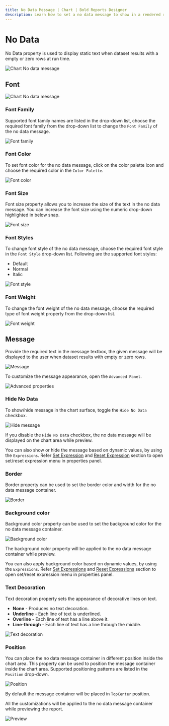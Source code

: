 ```yaml
---
title: No Data Message | Chart | Bold Reports Designer
description: Learn how to set a no data message to show in a rendered report in place of a data region that has no data using Bold Reports Designer.
---
```


# No Data

No Data property is used to display static text when dataset results with a empty or zero rows at run time.

![Chart No data message](/static/assets/on-premise/images/report-designer/report-items/chart/no-data/no-data.png)

## Font

![Chart No data message](/static/assets/on-premise/images/report-designer/report-items/chart/no-data/font-properties.png)

### Font Family

Supported font family names are listed in the drop-down list, choose the required font family from the drop-down list to change the `Font Family` of the no data message.

![Font family](/static/assets/on-premise/images/report-designer/report-items/chart/no-data/font-family.png)

### Font Color

To set font color for the no data message, click on the color palette icon and choose the required color in the `Color Palette`.

![Font color](/static/assets/on-premise/images/report-designer/report-items/chart/no-data/font-color.png)

### Font Size

Font size property allows you to increase the size of the text in the no data message. You can increase the font size using the numeric drop-down highlighted in below snap.

![Font size](/static/assets/on-premise/images/report-designer/report-items/chart/no-data/font-size.png)

### Font Styles

To change font style of the no data message, choose the required font style in the `Font Style` drop-down list. Following are the supported font styles:

* Default
* Normal
* Italic

![Font style](/static/assets/on-premise/images/report-designer/report-items/chart/no-data/font-style.png)

### Font Weight

To change the font weight of the no data message, choose the required type of font weight property from the drop-down list.

![Font weight](/static/assets/on-premise/images/report-designer/report-items/chart/no-data/font-weight.png)

## Message

Provide the required text in the message textbox, the given message will be displayed to the user when dataset results with empty or zero rows.

![Message](/static/assets/on-premise/images/report-designer/report-items/chart/no-data/message.png)

To customize the message appearance, open the `Advanced Panel`.

![Advanced properties](/static/assets/on-premise/images/report-designer/report-items/chart/no-data/advanced.png)

### Hide No Data

To show/hide message in the chart surface, toggle the `Hide No Data` checkbox.

![Hide message](/static/assets/on-premise/images/report-designer/report-items/chart/no-data/hide-no-data.png)

If you disable the `Hide No Data` checkbox, the no data message will be displayed on the chart area while preview.

You can also show or hide the message based on dynamic values, by using the `Expressions`. Refer [Set Expression](./../../../compose-report/properties-panel/#set-expression) and [Reset Expression](./../../../compose-report/properties-panel/#reset-expression) section to open set/reset expression menu in properties panel.

### Border

Border property can be used to set the border color and width for the no data message container.

![Border](/static/assets/on-premise/images/report-designer/report-items/chart/no-data/border.png)

### Background color

Background color property can be used to set the background color for the no data message container.

![Background color](/static/assets/on-premise/images/report-designer/report-items/chart/no-data/bg-color.png)

The background color property will be applied to the no data message container while preview.

You can also apply background color based on dynamic values, by using the `Expressions`. Refer [Set Expressions](./../../../compose-report/properties-panel/#set-expression) and [Reset Expressions](./../../../compose-report/properties-panel/#reset-expression) section to open set/reset expression menu in properties panel.

### Text Decoration

Text decoration property sets the appearance of decorative lines on text.

* **None** - Produces no text decoration.
* **Underline** - Each line of text is underlined.
* **Overline** - Each line of text has a line above it.
* **Line-through** - Each line of text has a line through the middle.

![Text decoration](/static/assets/on-premise/images/report-designer/report-items/chart/no-data/text-decoration.png)

### Position

You can place the no data message container in different position inside the chart area. This property can be used to position the message container inside the chart area. Supported positioning patterns are listed in the `Position` drop-down.

![Position](/static/assets/on-premise/images/report-designer/report-items/chart/no-data/position.png)

By default the message container will be placed in `TopCenter` position.

All the customizations will be applied to the no data message container while previewing the report.

![Preview](/static/assets/on-premise/images/report-designer/report-items/chart/no-data/preview.png)